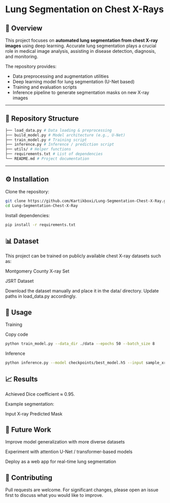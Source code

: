 # Lung Segmentation on Chest X-Rays

## 📌 Overview
This project focuses on **automated lung segmentation from chest X-ray images** using deep learning. Accurate lung segmentation plays a crucial role in medical image analysis, assisting in disease detection, diagnosis, and monitoring.

The repository provides:
- Data preprocessing and augmentation utilities
- Deep learning model for lung segmentation (U-Net based)
- Training and evaluation scripts
- Inference pipeline to generate segmentation masks on new X-ray images

---

## 📂 Repository Structure
```bash
├── load_data.py # Data loading & preprocessing
├── build_model.py # Model architecture (e.g., U-Net)
├── train_model.py # Training script
├── inference.py # Inference / prediction script
├── utils/ # Helper functions
├── requirements.txt # List of dependencies
└── README.md # Project documentation
```

---

## ⚙️ Installation

Clone the repository:
```bash
git clone https://github.com/Kartikboxi/Lung-Segmentation-Chest-X-Ray.git
cd Lung-Segmentation-Chest-X-Ray
```

Install dependencies:

```bash
pip install -r requirements.txt
```
## 📊 Dataset
This project can be trained on publicly available chest X-ray datasets such as:

Montgomery County X-ray Set

JSRT Dataset

Download the dataset manually and place it in the data/ directory.
Update paths in load_data.py accordingly.

## 🚀 Usage
Training

Copy code
```bash
python train_model.py --data_dir ./data --epochs 50 --batch_size 8
```
Inference
```bash
python inference.py --model checkpoints/best_model.h5 --input sample_xray.png --output mask.png
```
## 📈 Results
Achieved Dice coefficient ≈ 0.95.

Example segmentation:

Input X-ray	Predicted Mask

## 📌 Future Work
Improve model generalization with more diverse datasets

Experiment with attention U-Net / transformer-based models

Deploy as a web app for real-time lung segmentation

## 🤝 Contributing
Pull requests are welcome. For significant changes, please open an issue first to discuss what you would like to improve.

